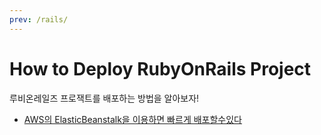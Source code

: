 ```yaml
---
prev: /rails/
---
```

# How to Deploy RubyOnRails Project

루비온레일즈 프로잭트를 배포하는 방법을 알아보자! 

- [AWS의 ElasticBeanstalk을 이용하면 빠르게 배포할수있다](/rails/deploy/using_elasticbeanstalk.md)
